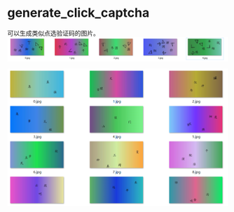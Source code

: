 # generate_click_captcha

可以生成类似点选验证码的图片。
![img2](readme_img/img2.png)

![img1](readme_img/img1.png)
